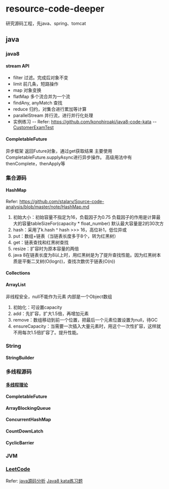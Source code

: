 # resource-code-deeper
研究源码工程，先java、spring、tomcat
## java
### java8
#### stream API
- filter
过滤。完成后对象不变
- limit
前几条，短路操作
- map
对象变换
- flatMap
多个流合并为一个流
- findAny, anyMatch
查找
- reduce
归约，对集合进行累加等计算
- parallelStream
并行流，进行并行化处理
- 实例练习
-- Refer: https://github.com/konohiroaki/java8-code-kata
--  [CustomerExamTest](src/main/java/com/vaga/java/stream/kata/exam/CustomerExamTest.java)
#### CompletableFuture
异步框架
返回Future对象，通过get获取结果
主要使用CompletableFuture.supplyAsync进行异步操作。
高级用法中有thenComplete，thenApply等
### 集合源码
#### HashMap
Refer: https://github.com/stalary/Source-code-analysis/blob/master/note/HashMap.md
1. 初始大小：初始容量不指定为16，负载因子为0.75
负载因子的作用是计算最大的容量tableSizeFor(capacity * float_number)
默认最大容量是2的30次方
2. hash：采用了k.hash ^ hash >>> 16，高位补1，低位异或
3. put：数组+链表（当链表长度多于8个，转为红黑树）
4. get：链表查找和红黑树查找
5. resize：扩容时为原本容量的两倍
6. java 8在链表长度为8以上时，用红黑树是为了提升查找性能。因为红黑树本质是平衡二叉树(O(logn))，查找次数优于链表(O(n))
#### Collections
#### ArrayList
非线程安全，null不能作为元素
内部是一个Object数组
1. 初始化：可设置capacity
2. add：先扩容，扩大1.5倍，再增加元素
3. remove：数组移动到前一个位置，把最后一个元素位置设置为null，待GC
4. ensureCapacity：当需要一次插入大量元素时，用这个一次性扩容，这样就不用每次1.5倍扩容了。提升性能。
### String
#### StringBuilder
### 多线程源码
#### [多线程理论](src/main/java/com/vaga/java/concurrent/concurrent.md) 
#### CompletableFuture
#### ArrayBlockingQueue
#### ConcurrentHashMap
#### CountDownLatch
#### CyclicBarrier
### JVM
### [LeetCode](src/main/java/com/vaga/java/leetcode)


Refer:
[java源码分析](https://github.com/stalary/Source-code-analysis)
[Java8 kata练习题](https://github.com/konohiroaki/java8-code-kata)